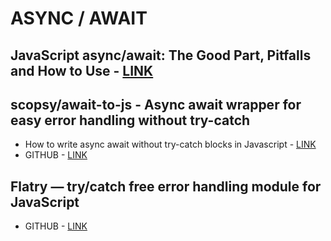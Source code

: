 # ASYNC / AWAIT

## JavaScript async/await: The Good Part, Pitfalls and How to Use - [LINK](https://hackernoon.com/javascript-async-await-the-good-part-pitfalls-and-how-to-use-9b759ca21cda)

## scopsy/await-to-js - Async await wrapper for easy error handling without try-catch
  
* How to write async await without try-catch blocks in Javascript - [LINK](https://blog.grossman.io/how-to-write-async-await-without-try-catch-blocks-in-javascript/)
* GITHUB - [LINK](https://github.com/scopsy/await-to-js)

## Flatry — try/catch free error handling module for JavaScript

* GITHUB - [LINK](https://github.com/ymatuhin/flatry)
